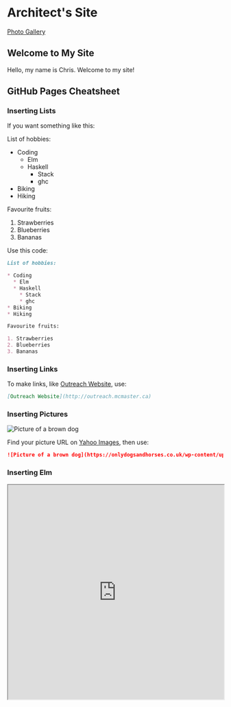 # Architect's Site

[Photo Gallery](photos)

## Welcome to My Site 

Hello, my name is Chris. Welcome to my site!

## GitHub Pages Cheatsheet

### Inserting Lists

If you want something like this:

List of hobbies:

* Coding
  * Elm
  * Haskell
    * Stack
    * ghc
* Biking
* Hiking

Favourite fruits:

1. Strawberries
2. Blueberries
3. Bananas

Use this code:

```markdown
List of hobbies:

* Coding
  * Elm
  * Haskell
    * Stack
    * ghc
* Biking
* Hiking

Favourite fruits:

1. Strawberries
2. Blueberries
3. Bananas
```

### Inserting Links

To make links, like [Outreach Website](http://outreach.mcmaster.ca),
use:

```markdown
[Outreach Website](http://outreach.mcmaster.ca)
```

### Inserting Pictures

![Picture of a brown dog](https://onlydogsandhorses.co.uk/wp-content/uploads/2017/09/DOGS-16-min.jpg)

Find your picture URL on [Yahoo Images](https://images.yahoo.ca), then use:

```markdown
![Picture of a brown dog](https://onlydogsandhorses.co.uk/wp-content/uploads/2017/09/DOGS-16-min.jpg)
```

### Inserting Elm

<iframe width="100%" height="500px" src="https://macoutreach.rocks/share/17edf72f">

Go on MacOutreach.Rocks and create a new "share", then use the following code, but replace the link with your share link:

```markdown
<iframe width="100%" height="500px" src="https://macoutreach.rocks/share/17edf72f">
 ```
